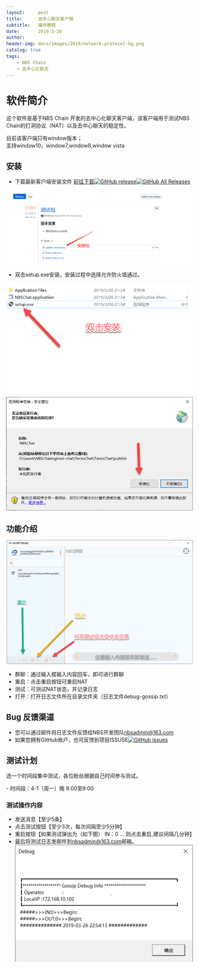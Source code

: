 ```yaml
---
layout:     post
title:      去中心聊天客户端
subtitle:   操作教程
date:       2019-3-26
author:     
header-img: docs/images/2019/network-protocol-bg.png
catalog: true
tags:
    - NBS Chain
    - 去中心化聊天	
---
```


# 软件简介
<p class="section-indent">
	这个软件是基于NBS Chain 开发的去中心化聊天客户端，该客户端用于测试NBS Chain的打洞协议（NAT）以及去中心聊天的稳定性。
</p>
<p class="section-indent">
目前该客户端只有window版本；<br>
	支持window10，window7,window8,window vista
</p>

## 安装
  * 下载最新客户端安装文件 [前往下载![GitHub release](https://img.shields.io/github/release-pre/NBSChain/ghost-chat.svg?label=last%20release&style=plastic)![GitHub All Releases](https://img.shields.io/github/downloads/NBSChain/ghost-chat/total.svg?logoColor=red&style=plastic)](https://github.com/NBSChain/ghost-chat/releases)

![](https://github.com/NBSChain/nbschain.github.io/blob/master/docs/images/201903/2019-03-26_21-56-40.png?raw=true)  

  * 双击setup.exe安装，安装过程中选择允许防火墙通过。

![安装](https://github.com/NBSChain/nbschain.github.io/blob/master/docs/images/201903/2019-03-26_21-58-06.png?raw=true)
<br>
![防火墙](https://github.com/NBSChain/nbschain.github.io/blob/master/docs/images/201903/2019-03-26_22-01-12.png?raw=true)

## 功能介绍
![界面](https://github.com/NBSChain/nbschain.github.io/blob/master/docs/images/201903/2019-03-26_22-02-24.png?raw=true)
<br>
  - 群聊：通过输入框输入内容回车，即可进行群聊
  - 重启：点击重启按钮可重启NAT
  - 测试：可测试NAT状态，并记录日志
  - 打开：打开日志文件所在目录文件夹（日志文件debug-gossip.txt）
## Bug 反馈渠道
  - 您可以通过邮件将日志文件反馈给NBS开发团队<a href="mailto:nbstech988@gmail.com" target="_blank">nbsadmin@163.com</a> 
  - 如果您拥有GitHub账户，也可反馈到项目ISSUSE[![GitHub issues](https://img.shields.io/github/issues/NBSChain/ghost-chat.svg)](https://github.com/NBSChain/ghost-chat/issues)

## 测试计划
<p class="section-indent">
选一个时间段集中测试，各位粉丝根据自己时间参与测试。
</p>
 - 时间段：4-1（周一）晚 8:00至9:00


### 测试操作内容
  - 发送消息【至少5条】
  - 点击测试按钮【至少3次，每次间隔至少5分钟】
  - 重启按钮【如果测试弹出为（如下图） IN：0 ... 则点击重启,建议间隔几分钟】
  - 最后将测试日志发邮件到<a href="mailto:nbstech988@gmail.com" target="_blank">nbsadmin@163.com</a>邮箱。 
![防火墙](https://github.com/NBSChain/nbschain.github.io/blob/master/docs/images/201903/2019-03-26_22-54-21.png?raw=true)  

<html>

</html>

